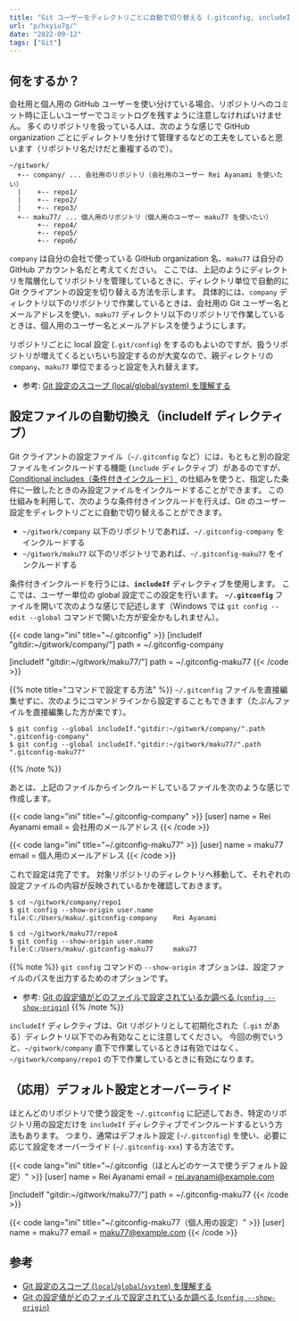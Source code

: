 ```yaml
---
title: "Git ユーザーをディレクトリごとに自動で切り替える (.gitconfig, includeIf)"
url: "p/hxyiu7g/"
date: "2022-09-12"
tags: ["Git"]
---
```


何をするか？
----

会社用と個人用の GitHub ユーザーを使い分けている場合、リポジトリへのコミット時に正しいユーザーでコミットログを残すように注意しなければいけません。
多くのリポジトリを扱っている人は、次のような感じで GitHub organization ごとにディレクトリを分けて管理するなどの工夫をしていると思います（リポジトリ名だけだと重複するので）。

```
~/gitwork/
  +-- company/ ... 会社用のリポジトリ（会社用のユーザー Rei Ayanami を使いたい）
  |    +-- repo1/
  |    +-- repo2/
  |    +-- repo3/
  +-- maku77/ ... 個人用のリポジトリ（個人用のユーザー maku77 を使いたい）
       +-- repo4/
       +-- repo5/
       +-- repo6/
```

`company` は自分の会社で使っている GitHub organization 名、`maku77` は自分の GitHub アカウント名だと考えてください。
ここでは、上記のようにディレクトリを階層化してリポジトリを管理しているときに、ディレクトリ単位で自動的に Git クライアントの設定を切り替える方法を示します。
具体的には、`company` ディレクトリ以下のリポジトリで作業しているときは、会社用の Git ユーザー名とメールアドレスを使い、`maku77` ディレクトリ以下のリポジトリで作業しているときは、個人用のユーザー名とメールアドレスを使うようにします。

リポジトリごとに local 設定 (`.git/config`) をするのもよいのですが、扱うリポジトリが増えてくるといちいち設定するのが大変なので、親ディレクトリの `company`、`maku77` 単位でまるっと設定を入れ替えます。

- 参考: [Git 設定のスコープ (local/global/system) を理解する](/p/af7q7n3/)


設定ファイルの自動切換え（includeIf ディレクティブ）
----

Git クライアントの設定ファイル（`~/.gitconfig` など）には、もともと別の設定ファイルをインクルードする機能 (`include` ディレクティブ）があるのですが、[Conditional includes（条件付きインクルード）](https://git-scm.com/docs/git-config#_conditional_includes) の仕組みを使うと、指定した条件に一致したときのみ設定ファイルをインクルードすることができます。
この仕組みを利用して、次のような条件付きインクルードを行えば、Git のユーザー設定をディレクトリごとに自動で切り替えることができます。

- `~/gitwork/company` 以下のリポジトリであれば、`~/.gitconfig-company` をインクルードする
- `~/gitwork/maku77` 以下のリポジトリであれば、`~/.gitconfig-maku77` をインクルードする

条件付きインクルードを行うには、__`includeIf`__ ディレクティブを使用します。
ここでは、ユーザー単位の global 設定でこの設定を行います。
__`~/.gitconfig`__ ファイルを開いて次のような感じで記述します（Windows では `git config --edit --global` コマンドで開いた方が安全かもしれません）。

{{< code lang="ini" title="~/.gitconfig" >}}
[includeIf "gitdir:~/gitwork/company/"]
	path = ~/.gitconfig-company

[includeIf "gitdir:~/gitwork/maku77/"]
	path = ~/.gitconfig-maku77
{{< /code >}}


{{% note title="コマンドで設定する方法" %}}
`~/.gitconfig` ファイルを直接編集せずに、次のようにコマンドラインから設定することもできます（たぶんファイルを直接編集した方が楽です）。

```console
$ git config --global includeIf."gitdir:~/gitwork/company/".path ".gitconfig-company"
$ git config --global includeIf."gitdir:~/gitwork/maku77/".path ".gitconfig-maku77"
```
{{% /note %}}

あとは、上記のファイルからインクルードしているファイルを次のような感じで作成します。

{{< code lang="ini" title="~/.gitconfig-company" >}}
[user]
	name = Rei Ayanami
	email = 会社用のメールアドレス
{{< /code >}}

{{< code lang="ini" title="~/.gitconfig-maku77" >}}
[user]
	name = maku77
	email = 個人用のメールアドレス
{{< /code >}}

これで設定は完了です。
対象リポジトリのディレクトリへ移動して、それぞれの設定ファイルの内容が反映されているかを確認しておきます。

```console
$ cd ~/gitwork/company/repo1
$ git config --show-origin user.name
file:C:/Users/maku/.gitconfig-company    Rei Ayanami

$ cd ~/gitwork/maku77/repo4
$ git config --show-origin user.name
file:C:/Users/maku/.gitconfig-maku77     maku77
```

{{% note %}}
`git config` コマンドの `--show-origin` オプションは、設定ファイルのパスを出力するためのオプションです。

- 参考: [Git の設定値がどのファイルで設定されているか調べる (`config --show-origin`)](/p/msds6iv/)
{{% /note %}}

`includeIf` ディレクティブは、Git リポジトリとして初期化された（`.git` がある）ディレクトリ以下でのみ有効なことに注意してください。
今回の例でいうと、`~/gitwork/company` 直下で作業しているときは有効ではなく、`~/gitwork/company/repo1` の下で作業しているときに有効になります。


（応用）デフォルト設定とオーバーライド
----

ほとんどのリポジトリで使う設定を `~/.gitconfig` に記述しておき、特定のリポジトリ用の設定だけを `includeIf` ディレクティブでインクルードするという方法もあります。
つまり、通常はデフォルト設定 (`~/.gitconfig`) を使い、必要に応じて設定をオーバーライド (`~/.gitconfig-xxx`) する方法です。

{{< code lang="ini" title="~/.gitconfig（ほとんどのケースで使うデフォルト設定）" >}}
[user]
	name = Rei Ayanami
	email = rei.ayanami@example.com

[includeIf "gitdir:~/gitwork/maku77/"]
	path = ~/.gitconfig-maku77
{{< /code >}}

{{< code lang="ini" title="~/.gitconfig-maku77（個人用の設定）" >}}
[user]
	name = maku77
	email = maku77@example.com
{{< /code >}}


参考
----

- [Git 設定のスコープ (`local`/`global`/`system`) を理解する](/p/af7q7n3/)
- [Git の設定値がどのファイルで設定されているか調べる (`config --show-origin`)](/p/msds6iv/)

